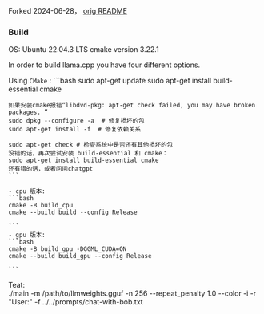 Forked 2024-06-28， [orig README](README.orig.md)

### Build
OS: Ubuntu 22.04.3 LTS
cmake version 3.22.1

In order to build llama.cpp you have four different options.

Using `CMake` : 
    ```bash
    sudo apt-get update
    sudo apt-get install build-essential cmake

    如果安装cmake报错“libdvd-pkg: apt-get check failed, you may have broken packages. ”
    sudo dpkg --configure -a  # 修复损坏的包
    sudo apt-get install -f  # 修复依赖关系

    sudo apt-get check # 检查系统中是否还有其他损坏的包
    没错的话，再次尝试安装 build-essential 和 cmake：
    sudo apt-get install build-essential cmake
    还有错的话，或者问问chatgpt
    ```

    - cpu 版本:
    ```bash
    cmake -B build_cpu
    cmake --build build --config Release
    
    ```
    - gpu 版本:
    ```bash
    cmake -B build_gpu -DGGML_CUDA=ON
    cmake --build build_gpu --config Release
    
    ```
Teat:  
     ./main -m /path/to/llmweights.gguf -n 256 --repeat_penalty 1.0 --color -i -r "User:" -f ../../prompts/chat-with-bob.txt
